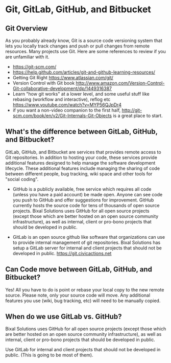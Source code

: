 # Git, GitLab, GitHub, and Bitbucket

## Git Overview

As you probably already know, Git is a source code versioning system that lets you locally track changes and push or pull changes from remote resources. Many projects use Git. Here are some references to review if you are unfamiliar with it.

*   <https://git-scm.com/>
*   <https://help.github.com/articles/git-and-github-learning-resources/>
*   Getting Git Right <https://www.atlassian.com/git/>
*   Version Control with Git book <http://www.amazon.com/Version-Control-Git-collaborative-development/dp/1449316387>
*   Learn "how git works" at a lower level, and some useful stuff like rebasing (workflow and interactive), reflog etc <https://www.youtube.com/watch?v=MYP56QJpDr4>
*   if you want a non-video companion to the first half, <http://git-scm.com/book/en/v2/Git-Internals-Git-Objects> is a great place to start.

## What's the difference between GitLab, GitHub, and Bitbucket?

GitLab, GitHub, and Bitbucket are services that provides remote access to Git repositories. In addition to hosting your code, these services provide additional features designed to help manage the software development lifecycle. These additional features include managing the sharing of code between different people, bug tracking, wiki space and other tools for "social coding".

*   GitHub is a publicly available, free service which requires all code (unless you have a paid account) be made open. Anyone can see code you push to GitHub and offer suggestions for improvement. GitHub currently hosts the source code for tens of thousands of open source projects. Bixal Solutions uses GitHub for all open source projects (except those which are better hosted on an open source community infrastructure), as well as internal, client or pro-bono projects that should be developed in public.

*   GitLab is an open source github like software that organizations can use to provide internal management of git repositories. Bixal Solutions has setup a GitLab server for internal and client projects that should not be developed in public. <https://git.civicactions.net>

## Can Code move between GitLab, GitHub, and Bitbucket?

Yes! All you have to do is point or rebase your local copy to the new remote source. Please note, only your source code will move. Any additional features you use (wiki, bug tracking, etc) will need to be manually copied.

## When do we use GitLab vs. GitHub?

Bixal Solutions uses GitHub for all open source projects (except those which are better hosted on an open source community infrastructure), as well as internal, client or pro-bono projects that should be developed in public.

Use GitLab for internal and client projects that should not be developed in public. (This is going to be most of them).
